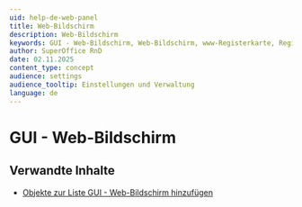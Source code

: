 ```yaml
---
uid: help-de-web-panel
title: Web-Bildschirm
description: Web-Bildschirm
keywords: GUI - Web-Bildschirm, Web-Bildschirm, www-Registerkarte, Registerkarte www, Liste, URL-Verknüpfung, Shortcut
author: SuperOffice RnD
date: 02.11.2025
content_type: concept
audience: settings
audience_tooltip: Einstellungen und Verwaltung
language: de
---
```


# GUI - Web-Bildschirm

## Verwandte Inhalte

* [Objekte zur Liste GUI - Web-Bildschirm hinzufügen][3]

<!-- Referenced links -->
[3]: web-panel-add-item.md
